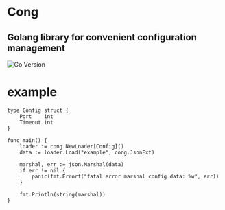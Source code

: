 # Cong

## Golang library for convenient configuration management

![Go Version](https://img.shields.io/badge/go%20version-%3E=1.19-61CFDD.svg)

# example

```
type Config struct {
	Port    int
	Timeout int
}

func main() {
	loader := cong.NewLoader[Config]()
	data := loader.Load("example", cong.JsonExt)

	marshal, err := json.Marshal(data)
	if err != nil {
		panic(fmt.Errorf("fatal error marshal config data: %w", err))
	}

	fmt.Println(string(marshal))
}
```